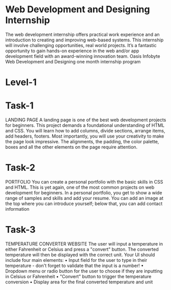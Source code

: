 # Web Development and Designing Internship
The web development internship offers practical work experience and an introduction to creating and improving web-based systems. This internship will involve challenging opportunities, real world projects. It’s a fantastic opportunity to gain hands-on experience in the web and/or app development field with an award-winning innovation team.
Oasis Infobyte Web Development and Designing one month internship program

# Level-1

# Task-1
LANDING PAGE
A landing page is one of the best web development projects for beginners. This project demands a foundational understanding of HTML and CSS. You will learn how to add columns, divide sections, arrange items, add headers, footers. Most importantly, you will use your creativity to make the page look impressive. The alignments, the padding, the color palette, boxes and all the other elements on the page require attention. 

# Task-2
PORTFOLIO
You can create a personal portfolio with the basic skills in CSS and HTML. This is yet again, one of the most common projects on web development for beginners. In a personal portfolio, you get to show a wide range of samples and skills and add your resume. You can add an image at the top where you can introduce yourself; below that, you can add contact information

# Task-3
TEMPERATURE CONVERTER WEBSITE
The user will input a temperature in either Fahrenheit or Celsius and press a "convert" button. The converted temperature will then be displayed with the correct unit.
Your Ul should include four main elements:
• Input field for the user to type in their temperature - don't forget to validate that the input is a number!
• Dropdown menu or radio button for the user to choose if they are inputting in Celsius or Fahrenheit
• "Convert" button to trigger the temperature conversion
• Display area for the final converted temperature and unit
